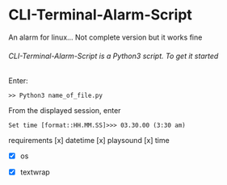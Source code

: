 # CLI-Terminal-Alarm-Script
An alarm for linux... Not complete version but it works fine

###### CLI-Terminal-Alarm-Script is a Python3 script. To get it started
Enter:
```
>> Python3 name_of_file.py
```
From the displayed session, enter
```
Set time [format::HH.MM.SS]>>> 03.30.00 (3:30 am)
```
requirements
[x] datetime
[x] playsound
[x] time
- [x] os
- [x] textwrap

